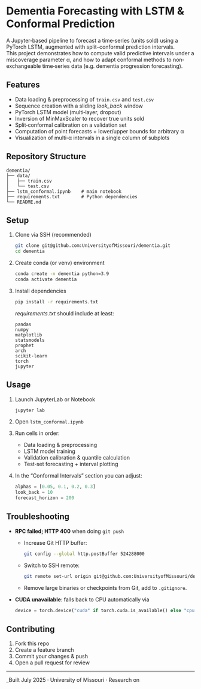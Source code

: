 # Dementia Forecasting with LSTM & Conformal Prediction

A Jupyter‐based pipeline to forecast a time‐series (units sold) using a PyTorch LSTM, augmented with split–conformal prediction intervals.  
This project demonstrates how to compute valid predictive intervals under a miscoverage parameter α, and how to adapt conformal methods to non‐exchangeable time‐series data (e.g. dementia progression forecasting).

## Features

- Data loading & preprocessing of `train.csv` and `test.csv`  
- Sequence creation with a sliding _look_back_ window  
- PyTorch LSTM model (multi‐layer, dropout)  
- Inversion of MinMaxScaler to recover true units sold  
- Split‐conformal calibration on a validation set  
- Computation of point forecasts + lower/upper bounds for arbitrary α  
- Visualization of multi‐α intervals in a single column of subplots  

## Repository Structure

```
dementia/
├── data/
│   ├── train.csv
│   └── test.csv
├── lstm_conformal.ipynb    # main notebook
├── requirements.txt        # Python dependencies
└── README.md
```

## Setup

1. Clone via SSH (recommended)  
   ```bash
   git clone git@github.com:UniversityofMissouri/dementia.git
   cd dementia
   ```

2. Create conda (or venv) environment  
   ```bash
   conda create -n dementia python=3.9
   conda activate dementia
   ```

3. Install dependencies  
   ```bash
   pip install -r requirements.txt
   ```

   _requirements.txt_ should include at least:
   ```
   pandas
   numpy
   matplotlib
   statsmodels
   prophet
   arch
   scikit-learn
   torch
   jupyter
   ```

## Usage

1. Launch JupyterLab or Notebook  
   ```bash
   jupyter lab
   ```
2. Open `lstm_conformal.ipynb`  
3. Run cells in order:  
   - Data loading & preprocessing  
   - LSTM model training  
   - Validation calibration & quantile calculation  
   - Test‐set forecasting + interval plotting  

4. In the “Conformal Intervals” section you can adjust:
   ```python
   alphas = [0.05, 0.1, 0.2, 0.3]
   look_back = 10
   forecast_horizon = 200
   ```

## Troubleshooting

- **RPC failed; HTTP 400** when doing `git push`  
  - Increase Git HTTP buffer:  
    ```bash
    git config --global http.postBuffer 524288000
    ```
  - Switch to SSH remote:  
    ```bash
    git remote set-url origin git@github.com:UniversityofMissouri/dementia.git
    ```
  - Remove large binaries or checkpoints from Git, add to `.gitignore`.

- **CUDA unavailable**: falls back to CPU automatically via  
  ```python
  device = torch.device("cuda" if torch.cuda.is_available() else "cpu")
  ```

## Contributing

1. Fork this repo  
2. Create a feature branch  
3. Commit your changes & push  
4. Open a pull request for review

---

_Built July 2025 · University of Missouri · Research on

